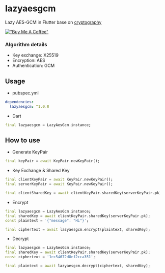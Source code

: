 # lazyaesgcm

Lazy AES-GCM in Flutter base on [cryptography](https://pub.dev/packages/cryptography)

[!["Buy Me A Coffee"](https://www.buymeacoffee.com/assets/img/custom_images/orange_img.png)](https://www.buymeacoffee.com/prongbang)

### Algorithm details

- Key exchange: X25519
- Encryption: AES
- Authentication: GCM

## Usage

- pubspec.yml

```yaml
dependencies:
  lazyaesgcm: ^1.0.0
```

- Dart

```dart
final lazyaesgcm = LazyAesGcm.instance;
```

## How to use

- Generate KeyPair

```dart
final keyPair = await KeyPair.newKeyPair();
```

- Key Exchange & Shared Key

```dart
final clientKeyPair = await KeyPair.newKeyPair();
final serverKeyPair = await KeyPair.newKeyPair();

final clientSharedKey = await clientKeyPair.sharedKey(serverKeyPair.pk);
```

- Encrypt

```dart
final lazyaesgcm = LazyAesGcm.instance;
final sharedKey = await clientKeyPair.sharedKey(serverKeyPair.pk);
const plaintext = '{"message": "Hi"}';

final ciphertext = await lazyaesgcm.encrypt(plaintext, sharedKey);
```

- Decrypt

```dart
final lazyaesgcm = LazyAesGcm.instance;
final sharedKey = await clientKeyPair.sharedKey(serverKeyPair.pk);
const ciphertext = '1ec54672d8ef2cca351';

final plaintext = await lazyaesgcm.decrypt(ciphertext, sharedKey);
```